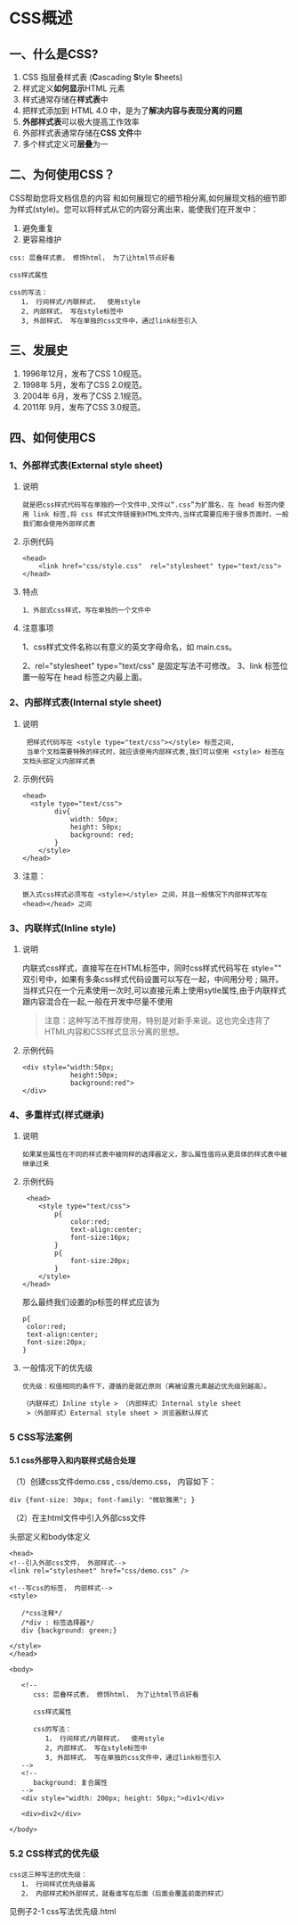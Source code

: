 # CSS概述

## 一、什么是CSS?

1. CSS 指层叠样式表 (**C**ascading **S**tyle **S**heets)
2. 样式定义**如何显示**HTML 元素
3. 样式通常存储在**样式表**中
4. 把样式添加到 HTML 4.0 中，是为了**解决内容与表现分离的问题**
5. **外部样式表**可以极大提高工作效率
6. 外部样式表通常存储在**CSS 文件**中
7. 多个样式定义可**层叠**为一

## 二、为何使用CSS？

 CSS帮助您将文档信息的内容 和如何展现它的细节相分离,如何展现文档的细节即为样式(style)。您可以将样式从它的内容分离出来，能使我们在开发中：

1. 避免重复
2. 更容易维护

```
css: 层叠样式表， 修饰html， 为了让html节点好看

css样式属性

css的写法：
   1， 行间样式/内联样式，  使用style
   2, 内部样式， 写在style标签中
   3, 外部样式， 写在单独的css文件中，通过link标签引入
```





## 三、发展史

1. 1996年12月，发布了CSS 1.0规范。
2. 1998年 5月，发布了CSS 2.0规范。
3. 2004年 6月，发布了CSS 2.1规范。
4. 2011年 9月，发布了CSS 3.0规范。

## 四、如何使用CS

### 1、外部样式表(External style sheet)

1. 说明

   ```
   就是把css样式代码写在单独的一个文件中,文件以“.css”为扩展名，在 head 标签内使用 link 标签,将 css 样式文件链接到HTML文件内,当样式需要应用于很多页面时，一般我们都会使用外部样式表
   ```

2. 示例代码

   ```
   <head>
       <link href="css/style.css"  rel="stylesheet" type="text/css">
   </head>
   ```

3. 特点

   ```
   1、外部式css样式，写在单独的一个文件中
   ```

4. 注意事项

   1、css样式文件名称以有意义的英文字母命名，如 main.css。

   2、rel="stylesheet" type="text/css" 是固定写法不可修改。
   3、link 标签位置一般写在 head 标签之内最上面。

### 2、内部样式表(Internal style sheet)

1. 说明

   ```
    把样式代码写在 <style type="text/css"></style> 标签之间,
    当单个文档需要特殊的样式时，就应该使用内部样式表,我们可以使用 <style> 标签在文档头部定义内部样式表
   ```

2. 示例代码

   ```
   <head>
     <style type="text/css">
           div{
               width: 50px;
               height: 50px;
               background: red;
           }
       </style>
   </head>
   ```

3. 注意：

   ```
   嵌入式css样式必须写在 <style></style> 之间，并且一般情况下内部样式写在 <head></head> 之间
   ```

### 3、内联样式(Inline style)

1. 说明

   内联式css样式，直接写在在HTML标签中，同时css样式代码写在 style="" 双引号中，如果有多条css样式代码设置可以写在一起，中间用分号 ; 隔开。当样式只在一个元素使用一次时,可以直接元素上使用sytle属性,由于内联样式跟内容混合在一起,一般在开发中尽量不使用

   > 注意：这种写法不推荐使用，特别是对新手来说。这也完全违背了HTML内容和CSS样式显示分离的思想。

2. 示例代码

   ```
   <div style="width:50px;
               height:50px;
               background:red">
   </div>

   ```

### 4、多重样式(样式继承)

1. 说明

   ```
   如果某些属性在不同的样式表中被同样的选择器定义，那么属性值将从更具体的样式表中被继承过来

   ```

2. 示例代码

   ```
    <head>
       <style type="text/css">
           p{
               color:red;
               text-align:center;
               font-size:16px;
           }
           p{
               font-size:20px;
           }
       </style>
   </head>

   ```

   那么最终我们设置的p标签的样式应该为

   ```
   p{
    color:red;
    text-align:center;
    font-size:20px;
   }
   ```

3. 一般情况下的优先级

   ```
   优先级：权值相同的条件下，遵循的是就近原则（离被设置元素越近优先级别越高）。
   ```

   ```
   （内联样式）Inline style > （内部样式）Internal style sheet
    >（外部样式）External style sheet > 浏览器默认样式

   ```



### 5  CSS写法案例

#### 5.1  css外部导入和内联样式结合处理

​     （1）创建css文件demo.css  ,  css/demo.css， 内容如下：

```
div {font-size: 30px; font-family: "微软雅黑"; }
```

​    （2）在主html文件中引入外部css文件

头部定义和body体定义

```
<head>
<!--引入外部css文件， 外部样式-->
<link rel="stylesheet" href="css/demo.css" />
```

```
<!--写css的标签， 内部样式-->
<style>
   
   /*css注释*/
   /*div : 标签选择器*/
   div {background: green;}
   
</style>
</head>
```

```
<body>
   
   <!--
      css: 层叠样式表， 修饰html， 为了让html节点好看
      
      css样式属性
      
      css的写法： 
         1， 行间样式/内联样式，  使用style
         2, 内部样式， 写在style标签中
         3, 外部样式， 写在单独的css文件中，通过link标签引入
   -->
   <!--
      background: 复合属性
   -->
   <div style="width: 200px; height: 50px;">div1</div>
   
   <div>div2</div>
   
</body>
```



### 5.2 CSS样式的优先级

```
css这三种写法的优先级： 
   1， 行间样式优先级最高
   2， 内部样式和外部样式，就看谁写在后面（后面会覆盖前面的样式）
```

见例子2-1 css写法优先级.html





